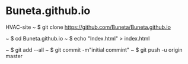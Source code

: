 # Buneta.github.io
HVAC-site
~ $ git clone https://github.com/Buneta/Buneta.github.io

~ $ cd Buneta.github.io
~ $ echo "Index.html" > index.html

~ $ git add --all
~ $ git commit -m"initial commint"
~ $ git push -u origin master
